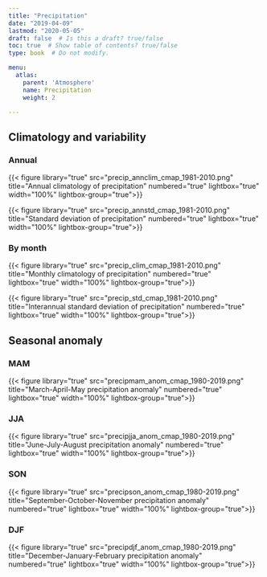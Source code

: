 ```yaml
---
title: "Precipitation"
date: "2019-04-09"
lastmod: "2020-05-05"
draft: false  # Is this a draft? true/false
toc: true  # Show table of contents? true/false
type: book  # Do not modify.

menu:
  atlas:
    parent: 'Atmosphere'
    name: Precipitation
    weight: 2

---
```


<!-- {{% toc %}} -->

## Climatology and variability

### Annual

{{< figure library="true"  src="precip_annclim_cmap_1981-2010.png" title="Annual climatology of precipitation" numbered="true" lightbox="true" width="100%"  lightbox-group="true">}}

{{< figure library="true"  src="precip_annstd_cmap_1981-2010.png" title="Standard deviation of precipitation" numbered="true" lightbox="true" width="100%"  lightbox-group="true">}}

### By month

{{< figure library="true"  src="precip_clim_cmap_1981-2010.png" title="Monthly climatology of precipitation" numbered="true" lightbox="true" width="100%"  lightbox-group="true">}}

{{< figure library="true"  src="precip_std_cmap_1981-2010.png" title="Interannual standard deviation of precipitation" numbered="true" lightbox="true" width="100%"  lightbox-group="true">}}

## Seasonal anomaly

### MAM
{{< figure library="true"  src="precipmam_anom_cmap_1980-2019.png" title="March-April-May precipitation anomaly" numbered="true" lightbox="true" width="100%"  lightbox-group="true">}}

### JJA
{{< figure library="true"  src="precipjja_anom_cmap_1980-2019.png" title="June-July-August precipitation anomaly" numbered="true" lightbox="true" width="100%"  lightbox-group="true">}}

### SON
{{< figure library="true"  src="precipson_anom_cmap_1980-2019.png" title="September-October-November precipitation anomaly" numbered="true" lightbox="true" width="100%"  lightbox-group="true">}}

### DJF
{{< figure library="true"  src="precipdjf_anom_cmap_1980-2019.png" title="December-January-February precipitation anomaly" numbered="true" lightbox="true" width="100%"  lightbox-group="true">}}
